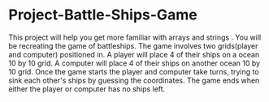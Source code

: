 # Project-Battle-Ships-Game

This project will help you get more familiar with arrays and strings . 
You will be recreating the game of battleships. 
The game involves two grids(player and computer) positioned in. 
A player will place 4 of their ships on a ocean 10 by 10 grid. 
A computer will place 4 of their ships on another ocean 10 by 10 grid.
Once the game starts the player and computer take turns, trying to sink each other's ships by guessing the coordinates. 
The game ends when either the player or computer has no ships left.
